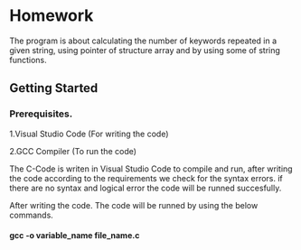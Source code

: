 # Homework

The program is about calculating the number of keywords repeated in a given string, using pointer of structure array and by using some of string functions.

## Getting Started

### Prerequisites.

   1.Visual Studio Code (For writing the code)
   
   2.GCC Compiler (To run the code)
   
   The C-Code is writen in Visual Studio Code to compile and run, after writing the code according to the requirements we check for the syntax errors. if there are no syntax and logical error the code will be runned succesfully. 
   
After writing the code. The code will be runned by using the below commands. 

#### gcc -o variable_name file_name.c

